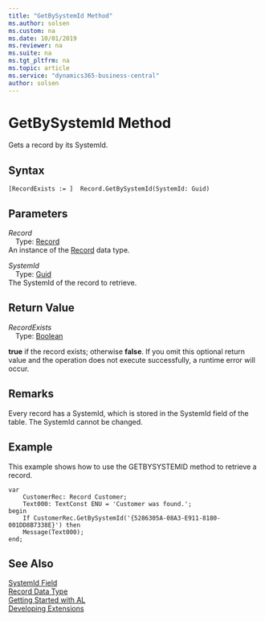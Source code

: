 ```yaml
---
title: "GetBySystemId Method"
ms.author: solsen
ms.custom: na
ms.date: 10/01/2019
ms.reviewer: na
ms.suite: na
ms.tgt_pltfrm: na
ms.topic: article
ms.service: "dynamics365-business-central"
author: solsen
---
```

[//]: # (START>DO_NOT_EDIT)
[//]: # (IMPORTANT:Do not edit any of the content between here and the END>DO_NOT_EDIT.)
[//]: # (Any modifications should be made in the .xml files in the ModernDev repo.)
# GetBySystemId Method
Gets a record by its SystemId.


## Syntax
```
[RecordExists := ]  Record.GetBySystemId(SystemId: Guid)
```
## Parameters
*Record*  
&emsp;Type: [Record](record-data-type.md)  
An instance of the [Record](record-data-type.md) data type.  

*SystemId*  
&emsp;Type: [Guid](../guid/guid-data-type.md)  
The SystemId of the record to retrieve.  


## Return Value
*RecordExists*  
&emsp;Type: [Boolean](../boolean/boolean-data-type.md)  

**true** if the record exists; otherwise **false**. If you omit this optional return value and the operation does not execute successfully, a runtime error will occur.    


[//]: # (IMPORTANT: END>DO_NOT_EDIT)
## Remarks

Every record has a SystemId, which is stored in the SystemId field of the table. The SystemId cannot be changed.

## Example
  
This example shows how to use the GETBYSYSTEMID method to retrieve a record.

```
var
    CustomerRec: Record Customer;
    Text000: TextConst ENU = 'Customer was found.';
begin
    If CustomerRec.GetBySystemId('{5286305A-08A3-E911-8180-001DD8B7338E}') then
    Message(Text000);
end;
```
## See Also

[SystemId Field](../../devenv-table-object.md#systemid)  
[Record Data Type](record-data-type.md)  
[Getting Started with AL](../../devenv-get-started.md)  
[Developing Extensions](../../devenv-dev-overview.md)  